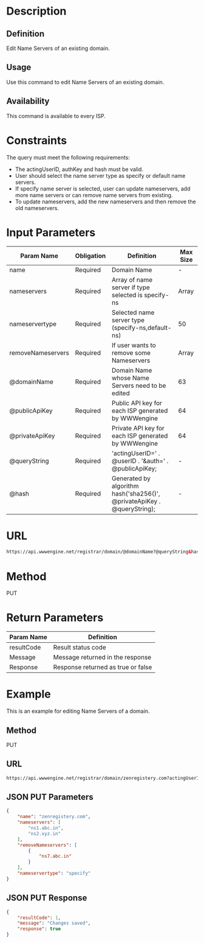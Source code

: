 Description
=============

Definition
------------
Edit Name Servers of an existing domain.

Usage
------------
Use this command to edit Name Servers of an existing domain.

Availability
-------------
This command is available to every ISP.

Constraints
=============

The query must meet the following requirements:

* The actingUserID, authKey and hash must be valid.
* User should select the name server type as specify or default name servers.
* If specify name server is selected, user can update nameservers, add more name servers or can remove name servers from existing.
* To update nameservers, add the new nameservers and then remove the old nameservers.

Input Parameters
=================
| Param Name | Obligation | Definition | Max Size |
| ------------- | ------------- | ------------- | ------------- |
| name | Required | Domain Name | - |
| nameservers | Required | Array of name server if type selected is specify-ns | Array |
| nameservertype | Required | Selected name server type (specify-ns,default-ns) | 50 |
| removeNameservers | Required | If user wants to remove some Nameservers | Array |
| @domainName | Required | Domain Name whose Name Servers need to be edited | 63 |
| @publicApiKey | Required | Public API key for each ISP generated by WWWengine | 64 |
| @privateApiKey | Required | Private API key for each ISP generated by WWWengine | 64 |
| @queryString | Required | 'actingUserID=' . @userID . '&auth=' . @publicApiKey; | - |
| @hash | Required | Generated by algorithm hash('sha256()', @privateApiKey . @queryString); | - |

URL
===========
```html
https://api.wwwengine.net/registrar/domain/@domainName?@queryString&hash=@hash
```
Method
========
PUT

Return Parameters
=================
| Param Name| Definition |
| ------------- | ------------- |
| resultCode | Result status code |
| Message | Message returned in the response |
| Response | Response returned as true or false |

Example
=========

This is an example for editing Name Servers of a domain.

Method
----------

PUT

URL
----------

````html
https://api.wwwengine.net/registrar/domain/zenregistery.com?actingUserID=1&auth=38f9c45022de9ccd105545423b77e950af7dbc5eb31660d6bf1160431513f5ae&hash=1ca9b5502935824ea5674e3d8f69663e3dcd077fab85b3810aadcf2ae3fda5d7
````

JSON PUT Parameters
---------------------

````json
{
    "name": "zenregistery.com",
    "nameservers": [
        "ns1.abc.in",
        "ns2.xyz.in"
    ],
    "removeNameservers": [
        {
            "ns7.abc.in"
        }
    ],
    "nameservertype": "specify"
}
````

JSON PUT Response
--------------------

````json
{
    "resultCode": 1,
    "message": "Changes saved",
    "response": true
}
````
